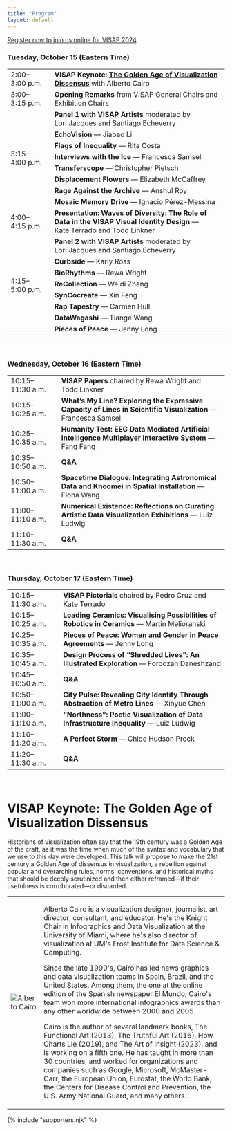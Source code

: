 ```yaml
---
title: "Program"
layout: default
---
```


[Register now to join us online for VISAP 2024](https://www.eventbrite.com/e/2024-ieee-vis-visualization-and-visual-analytics-tickets-885829258157).

<h3><strong>Tuesday, October 15</strong> (Eastern Time)</h3>

<table class="table">
  <tbody>
    <tr>
      <td class="time">2:00&ndash;3:00&nbsp;p.m.</td>
      <td class="l1">
        <strong>VISAP Keynote: <a href="#keynote">The Golden Age of Visualization Dissensus</a></strong> with Alberto&nbsp;Cairo
      </td>
    </tr>
    <tr>
      <td class="time">3:00&ndash;3:15&nbsp;p.m.</td>
      <td class="l2">
        <strong>Opening Remarks</strong> from VISAP General&nbsp;Chairs and Exhibition&nbsp;Chairs
      </td>
    </tr>
    <tr>
      <td rowspan="8" class="time">3:15&ndash;4:00&nbsp;p.m.</td>
      <td class="l3">
        <strong>Panel 1 with VISAP Artists</strong> moderated by Lori&nbsp;Jacques and Santiago&nbsp;Echeverry
      </td>
    </tr>
    <tr>
      <td><strong>EchoVision</strong> &mdash; Jiabao&nbsp;Li</td>
    </tr>
    <tr>
      <td><strong>Flags of Inequality</strong> &mdash; Rita&nbsp;Costa</td>
    </tr>
    <tr>
      <td>
        <strong>Interviews with the Ice</strong> &mdash; Francesca&nbsp;Samsel
      </td>
    </tr>
    <tr>
      <td>
        <strong>Transferscope</strong> &mdash; Christopher&nbsp;Pietsch
      </td>
    </tr>
    <tr>
      <td>
        <strong>Displacement Flowers</strong> &mdash; Elizabeth&nbsp;McCaffrey
      </td>
    </tr>
    <tr>
      <td><strong>Rage Against the Archive</strong> &mdash; Anshul&nbsp;Roy</td>
    </tr>
    <tr>
      <td>
        <strong>Mosaic Memory Drive</strong> &mdash; Ignacio&nbsp;Pérez-Messina
      </td>
    </tr>
    <tr>
      <td class="time">4:00&ndash;4:15&nbsp;p.m.</td>
      <td class="l2">
        <strong>Presentation: Waves of Diversity: The Role of Data in the VISAP Visual Identity Design</strong> &mdash; Kate&nbsp;Terrado and Todd&nbsp;Linkner
      </td>
    </tr>
    <tr>
      <td rowspan="8" class="time">4:15&ndash;5:00&nbsp;p.m.</td>
      <td class="l3">
        <strong>Panel 2 with VISAP Artists</strong> moderated by Lori&nbsp;Jacques and Santiago&nbsp;Echeverry
      </td>
    </tr>
    <tr>
      <td><strong>Curbside</strong> &mdash; Karly&nbsp;Ross</td>
    </tr>
    <tr>
      <td><strong>BioRhythms</strong> &mdash; Rewa&nbsp;Wright</td>
    </tr>
    <tr>
      <td><strong>ReCollection</strong> &mdash; Weidi&nbsp;Zhang</td>
    </tr>
    <tr>
      <td><strong>SynCocreate</strong> &mdash; Xin&nbsp;Feng</td>
    </tr>
    <tr>
      <td><strong>Rap Tapestry</strong> &mdash; Carmen&nbsp;Hull</td>
    </tr>
    <tr>
      <td><strong>DataWagashi</strong> &mdash; Tiange&nbsp;Wang</td>
    </tr>
    <tr>
      <td><strong>Pieces of Peace</strong> &mdash; Jenny&nbsp;Long</td>
    </tr>
  </tbody>
</table>

<p>&nbsp;</p>

<h3><strong>Wednesday, October 16</strong> (Eastern Time)</h3>

<table class="table">
  <tbody>
    <tr>
      <td class="time">10:15&ndash;11:30&nbsp;a.m.</td>
      <td class="l2">
        <strong>VISAP Papers</strong> chaired by Rewa&nbsp;Wright and Todd&nbsp;Linkner
      </td>
    </tr>
    <tr>
      <td class="time">10:15&ndash;10:25&nbsp;a.m.</td>
      <td>
        <strong>What&rsquo;s My Line? Exploring the Expressive Capacity of Lines in Scientific Visualization</strong>  &mdash; Francesca Samsel
      </td>
    </tr>
    <tr>
      <td class="time">10:25&ndash;10:35&nbsp;a.m.</td>
      <td>
        <strong>Humanity Test: EEG Data Mediated Artificial Intelligence Multiplayer Interactive System</strong> &mdash; Fang Fang
      </td>
    </tr>
    <tr>
      <td class="time">10:35&ndash;10:50&nbsp;a.m.</td>
      <td><strong>Q&amp;A</strong></td>
    </tr>
    <tr>
      <td class="time">10:50&ndash;11:00&nbsp;a.m.</td>
      <td>
        <strong>Spacetime Dialogue: Integrating Astronomical Data and Khoomei in Spatial Installation</strong> &mdash; Fiona Wang
      </td>
    </tr>
    <tr>
      <td class="time">11:00&ndash;11:10&nbsp;a.m.</td>
      <td>
        <strong>Numerical Existence: Reflections on Curating Artistic Data Visualization Exhibitions</strong> &mdash; Luiz Ludwig
      </td>
    </tr>
    <tr>
      <td class="time">11:10&ndash;11:30&nbsp;a.m.</td>
      <td><strong>Q&amp;A</strong></td>
    </tr>
  </tbody>
</table>

<p>&nbsp;</p>

<h3><strong>Thursday, October 17</strong> (Eastern Time)</h3>

<table class="table">
  <tbody>
    <tr>
      <td class="time">10:15&ndash;11:30&nbsp;a.m.</td>
      <td class="l2">
        <strong>VISAP Pictorials</strong> chaired by Pedro&nbsp;Cruz and Kate&nbsp;Terrado
      </td>
    </tr>
    <tr>
      <td class="time">10:15&ndash;10:25&nbsp;a.m.</td>
      <td>
        <strong>Loading Ceramics: Visualising Possibilities of Robotics in Ceramics</strong> &mdash; Martin Melioranski
      </td>
    </tr>
    <tr>
      <td class="time">10:25&ndash;10:35&nbsp;a.m.</td>
      <td>
        <strong>Pieces of Peace: Women and Gender in Peace Agreements</strong> &mdash; Jenny Long
      </td>
    </tr>
    <tr>
      <td class="time">10:35&ndash;10:45&nbsp;a.m.</td>
      <td>
        <strong>Design Process of &ldquo;Shredded Lives&rdquo;: An Illustrated Exploration</strong> &mdash; Foroozan Daneshzand
      </td>
    </tr>
    <tr>
      <td class="time">10:45&ndash;10:50&nbsp;a.m.</td>
      <td><strong>Q&amp;A</strong></td>
    </tr>
    <tr>
      <td class="time">10:50&ndash;11:00&nbsp;a.m.</td>
      <td>
        <strong>City Pulse: Revealing City Identity Through Abstraction of Metro Lines</strong> &mdash; Xinyue Chen
      </td>
    </tr>
    <tr>
      <td class="time">11:00&ndash;11:10&nbsp;a.m.</td>
      <td>
        <strong>&ldquo;Northness&rdquo;: Poetic Visualization of Data Infrastructure Inequality</strong> &mdash; Luiz Ludwig
      </td>
    </tr>
    <tr>
      <td class="time">11:10&ndash;11:20&nbsp;a.m.</td>
      <td><strong>A Perfect Storm</strong> &mdash; Chloe Hudson Prock</td>
    </tr>
    <tr>
      <td class="time">11:20&ndash;11:30&nbsp;a.m.</td>
      <td><strong>Q&amp;A</strong></td>
    </tr>
  </tbody>
</table>

<a name="keynote"></a>

<p>&nbsp;</p>

# VISAP Keynote: The Golden Age of Visualization Dissensus

Historians of visualization often say that the 19th century was a Golden Age of the craft, as it was the time when much of the syntax and vocabulary that we use to this day were developed. This talk will propose to make the 21st century a Golden Age of dissensus in visualization, a rebellion against popular and overarching rules, norms, conventions, and historical myths that should be deeply scrutinized and then either reframed—if their usefulness is corroborated—or discarded.

<table class="contributor">
<tr>
  <td class="headshot">
    <img src="{{ '/images/headshots/alberto-cairo.png' | url }}" alt="Alberto Cairo">
  </td>
  <td class="bio">
    <p>Alberto Cairo is a visualization designer, journalist, art director, consultant, and educator. He's the Knight Chair in Infographics and Data Visualization at the University of Miami, where he's also director of visualization at UM's Frost Institute for Data Science & Computing.</p>
    <p>Since the late 1990's, Cairo has led news graphics and data visualization teams in Spain, Brazil, and the United States. Among them, the one at the online edition of the Spanish newspaper El Mundo; Cairo's team won more international infographics awards than any other worldwide between 2000 and 2005.</p>
    <p>Cairo is the author of several landmark books, The Functional Art (2013), The Truthful Art (2016), How Charts Lie (2019), and The Art of Insight (2023), and is working on a fifth one. He has taught in more than 30 countries, and worked for organizations and companies such as Google, Microsoft, McMaster-Carr, the European Union, Eurostat, the World Bank, the Centers for Disease Control and Prevention, the U.S. Army National Guard, and many others.</p>
  </td>
</tr>
</table>

{% include "supporters.njk" %}

